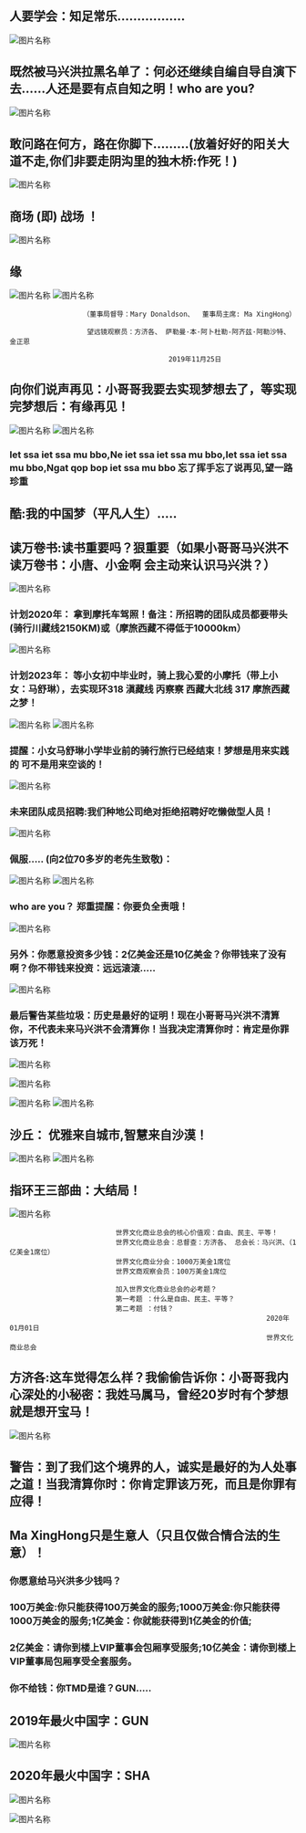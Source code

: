 ##  人要学会：知足常乐.................
![图片名称](https://pic3.zhimg.com/v2-19c3a7927faf77d13e7aaa3094431754_r.jpg)
##  既然被马兴洪拉黑名单了：何必还继续自编自导自演下去......人还是要有点自知之明！who are you?
![图片名称](https://raw.githubusercontent.com/maxinghong/maxinghong.github.io/master/Road.jpg)
##  敢问路在何方，路在你脚下………(放着好好的阳关大道不走,你们非要走阴沟里的独木桥:作死！)
![图片名称](https://imgditan2012.cang.com/201205/02/2012050221300091217327.jpg)
##  商场 (即) 战场 ！ 
![图片名称](https://raw.githubusercontent.com/maxinghong/maxinghong.github.io/master/investor.jpg)
##  缘
![图片名称](https://raw.githubusercontent.com/maxinghong/maxinghong.github.io/master/TEAM.jpg)
![图片名称](https://raw.githubusercontent.com/maxinghong/maxinghong.github.io/master/Investment_fate.jpg)

                      （董事局督导：Mary Donaldson、  董事局主席: Ma XingHong）
                     
                       望远镜观察员：方济各、 萨勒曼·本·阿卜杜勒-阿齐兹·阿勒沙特、 金正恩
                       
                                           2019年11月25日
                                           
## 向你们说声再见：小哥哥我要去实现梦想去了，等实现完梦想后：有缘再见！
![图片名称](https://raw.githubusercontent.com/maxinghong/maxinghong.github.io/master/bye.jpg)
![图片名称](https://raw.githubusercontent.com/maxinghong/maxinghong.github.io/master/goodbye.jpg)  
###  Iet ssa iet ssa mu bbo,Ne iet ssa iet ssa mu bbo,Iet ssa iet ssa mu bbo,Ngat qop bop iet ssa mu bbo 忘了挥手忘了说再见,望一路珍重
 
##  酷:我的中国梦（平凡人生）.....

##  读万卷书:读书重要吗？狠重要（如果小哥哥马兴洪不读万卷书：小唐、小金啊 会主动来认识马兴洪？）
![图片名称](https://raw.githubusercontent.com/maxinghong/maxinghong.github.io/master/okbook.jpg)
### 计划2020年： 拿到摩托车驾照！备注：所招聘的团队成员都要带头(骑行川藏线2150KM)或（摩旅西藏不得低于10000km）
![图片名称](https://raw.githubusercontent.com/maxinghong/maxinghong.github.io/master/Three_rounds.jpg)
### 计划2023年： 等小女初中毕业时，骑上我心爱的小摩托（带上小女：马舒琳），去实现环318 滇藏线 丙察察 西藏大北线 317 摩旅西藏之梦！
![图片名称](https://raw.githubusercontent.com/maxinghong/maxinghong.github.io/master/2_Ma.jpg)
![图片名称](https://raw.githubusercontent.com/maxinghong/maxinghong.github.io/master/xz.jpg)
### 提醒：小女马舒琳小学毕业前的骑行旅行已经结束！梦想是用来实践的 可不是用来空谈的！
![图片名称](https://raw.githubusercontent.com/maxinghong/maxinghong.github.io/master/qhh.jpg)
### 未来团队成员招聘:我们种地公司绝对拒绝招聘好吃懒做型人员！
![图片名称](https://raw.githubusercontent.com/maxinghong/maxinghong.github.io/master/index.jpg)
### 佩服..... (向2位70多岁的老先生致敬)：
![图片名称](https://5b0988e595225.cdn.sohucs.com/images/20170906/b13118e100f346ce9bdade5ad8570c22.jpeg)
![图片名称](http://img.newmotor.com.cn/UploadFiles/2014-02/laoge/W020131016381299685842.jpg)

### who are you？ 郑重提醒：你要负全责哦！

![图片名称](https://timgsa.baidu.com/timg?image&quality=80&size=b9999_10000&sec=1575349486013&di=2efc8bb1c6c6892db47fbbb240c7d877&imgtype=0&src=http%3A%2F%2Fimg.bqatj.com%2Fimg%2F7c0cf7f7e46e44c5.jpg)

### 另外：你愿意投资多少钱：2亿美金还是10亿美金？你带钱来了没有啊？你不带钱来投资：远远滚滚.....
![图片名称](https://timgsa.baidu.com/timg?image&quality=80&size=b9999_10000&sec=1575518008740&di=68ca80ca296efb208aa26cf1df88d690&imgtype=0&src=http%3A%2F%2Fww2.sinaimg.cn%2Flarge%2F87417c60jw1f7l5b95bkkj20k00k0dhc.jpg)

### 最后警告某些垃圾：历史是最好的证明！现在小哥哥马兴洪不清算你，不代表未来马兴洪不会清算你！当我决定清算你时：肯定是你罪该万死！
![图片名称](https://raw.githubusercontent.com/maxinghong/maxinghong.github.io/master/loadring.jpg)

![图片名称](https://timgsa.baidu.com/timg?image&quality=80&size=b9999_10000&sec=1575603940034&di=1bd6a7e56921fb42fa013b6b9442f11f&imgtype=0&src=http%3A%2F%2F5b0988e595225.cdn.sohucs.com%2Fq_70%2Cc_zoom%2Cw_640%2Fimages%2F20180715%2Fd79c784474274455a696d62588fbd603.jpeg)

![图片名称](https://raw.githubusercontent.com/maxinghong/maxinghong.github.io/master/MaryDonaldson.jpg)
![图片名称](https://cn.bing.com/th?id=OIP.zbB-vOMQzyLe_Sf845RgHgHaHa&pid=Api&rs=1)
## 沙丘： 优雅来自城市,智慧来自沙漠！
![图片名称](http://pic24.nipic.com/20120926/4593363_150723648121_2.jpg)
![图片名称](https://raw.githubusercontent.com/maxinghong/maxinghong.github.io/master/fate_all.jpg)
## 指环王三部曲：大结局！
![图片名称](https://raw.githubusercontent.com/maxinghong/maxinghong.github.io/master/END.jpg)

                              世界文化商业总会的核心价值观：自由、民主、平等！
                              世界文化商业总会：总督查：方济各、 总会长：马兴洪、（1亿美金1席位）
                              世界文化商业分会：1000万美金1席位
                              世界文商观察会员：100万美金1席位   
                              
                              加入世界文化商业总会的必考题？
                              第一考题 ：什么是自由、民主、平等？
                              第二考题 ：付钱？
                                                                   2020年01月01日
                                                                   世界文化商业总会
                                                                   
## 方济各:这车觉得怎么样？我偷偷告诉你：小哥哥我内心深处的小秘密：我姓马属马，曾经20岁时有个梦想就是想开宝马！
![图片名称](https://timgsa.baidu.com/timg?image&quality=80&size=b9999_10000&sec=1577073791311&di=48880b8934b389d67be5180cfeea4339&imgtype=0&src=http%3A%2F%2Fb.hiphotos.baidu.com%2Fzhidao%2Fpic%2Fitem%2Fd009b3de9c82d158654393cc800a19d8bd3e428e.jpg)
## 警告：到了我们这个境界的人，诚实是最好的为人处事之道！当我清算你时：你肯定罪该万死，而且是你罪有应得！

## Ma XingHong只是生意人（只且仅做合情合法的生意）！
### 你愿意给马兴洪多少钱吗？
### 100万美金:你只能获得100万美金的服务;1000万美金:你只能获得1000万美金的服务;1亿美金：你就能获得到1亿美金的价值;
### 2亿美金：请你到楼上VIP董事会包厢享受服务;10亿美金：请你到楼上VIP董事局包厢享受全套服务。
### 你不给钱：你TMD是谁？GUN.....
## 2019年最火中国字：GUN
![图片名称](https://timgsa.baidu.com/timg?image&quality=80&size=b9999_10000&sec=1576816082291&di=9a63f934ab83d81995f55fdd51cdd347&imgtype=0&src=http%3A%2F%2F06imgmini.eastday.com%2Fmobile%2F20180818%2F20180818201047_e228489a2f40f53cf97af705291c001f_4.jpeg)

## 2020年最火中国字：SHA
![图片名称](https://timgsa.baidu.com/timg?image&quality=80&size=b9999_10000&sec=1577083722800&di=1a1f4b1ee3eb074b5c22b78ad2b0c962&imgtype=0&src=http%3A%2F%2Fpic.baike.soso.com%2Fp%2F20131220%2F20131220162856-1401151506.jpg)

![图片名称](https://raw.githubusercontent.com/maxinghong/maxinghong.github.io/master/BMWX7x.jpg)
